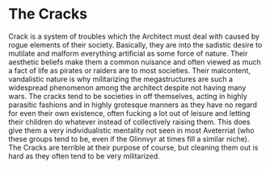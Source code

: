 # The Cracks

Crack is a system of troubles which the Architect must deal with caused by rogue elements of their society.  Basically, they are into the sadistic desire to mutilate and malform everything artificial as some force of nature.  Their aesthetic beliefs make them a common nuisance and often viewed as much a fact of life as pirates or raiders are to most societies.  Their malcontent, vandalistic nature is why militarizing the megastructures are such a widespread phenomenon among the architect despite not having many wars.  The cracks tend to be societies in off themselves, acting in highly parasitic fashions and in highly grotesque manners as they have no regard for even their own existence, often fucking a lot out of leisure and letting their children do whatever instead of collectively raising them.  This does give them a very individualistic mentality not seen in most Aveterriat (who these groups tend to be, even if the Glinnvyr at times fill a similar niche).  The Cracks are terrible at their purpose of course, but cleaning them out is hard as they often tend to be very militarized.
